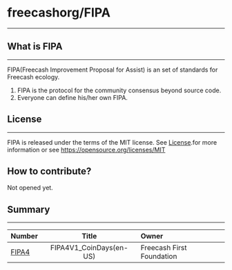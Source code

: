 # freecashorg/FIPA
----------------

## What is FIPA
-------
FIPA(Freecash Improvement Proposal for Assist) is an set of standards for Freecash ecology. 

1) FIPA is the protocol for the community consensus beyond source code.
2) Everyone can define his/her own FIPA.


## License
-------

FIPA is released under the terms of the MIT license. See
[License](https://github.com/freecashorg/FIPA/blob/master/LICENSE).for more information or see
https://opensource.org/licenses/MIT

## How to contribute?
Not opened yet.

## Summary
-------
|Number|Title|Owner|
|:-----|:---:|:----|
|[FIPA4](https://github.com/freecashorg/FIPA/blob/master/FIPA4/FIPA4V1_doc.md)|FIPA4V1_CoinDays(en-US)|Freecash First Foundation|
